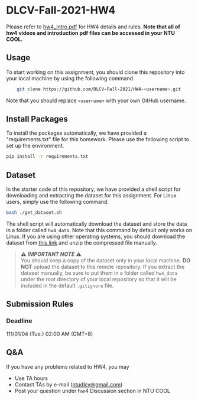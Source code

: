# DLCV-Fall-2021-HW4


Please refer to [hw4_intro.pdf](https://docs.google.com/presentation/d/1nUbj_qLHLNm9GZppw-msVuxuxwib5Z6L/edit?usp=sharing&ouid=102321765388877382261&rtpof=true&sd=true) for HW4 details and rules. **Note that all of hw4 videos and introduction pdf files can be accessed in your NTU COOL.**

## Usage
To start working on this assignment, you should clone this repository into your local machine by using the following command.
```bash
    git clone https://github.com/DLCV-Fall-2021/HW4-<username>.git
```
Note that you should replace `<username>` with your own GitHub username.

## Install Packages
To install the packages automatically, we have provided a "requirements.txt" file for this homework. Please use the following script to set up the environment.
```bash
pip install -r requirements.txt
```

## Dataset
In the starter code of this repository, we have provided a shell script for downloading and extracting the dataset for this assignment. For Linux users, simply use the following command.
```bash
bash ./get_dataset.sh
```
The shell script will automatically download the dataset and store the data in a folder called `hw4_data`. Note that this command by default only works on Linux. If you are using other operating systems, you should download the dataset from [this link](https://docs.google.com/presentation/d/1nUbj_qLHLNm9GZppw-msVuxuxwib5Z6L/edit?usp=sharing&ouid=102321765388877382261&rtpof=true&sd=true) and unzip the compressed file manually.

> ⚠️ ***IMPORTANT NOTE*** ⚠️  
> You should keep a copy of the dataset only in your local machine. **DO NOT** upload the dataset to this remote repository. If you extract the dataset manually, be sure to put them in a folder called `hw4_data` under the root directory of your local repository so that it will be included in the default `.gitignore` file.

## Submission Rules
### Deadline
111/01/04 (Tue.) 02:00 AM (GMT+8)

## Q&A
If you have any problems related to HW4, you may
- Use TA hours
- Contact TAs by e-mail ([ntudlcv@gmail.com](mailto:ntudlcv@gmail.com))
- Post your question under hw4 Discussion section in NTU COOL
